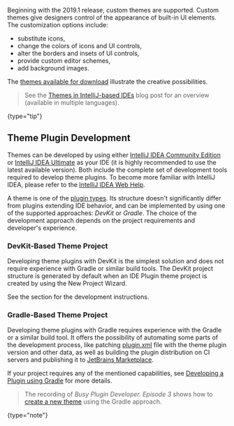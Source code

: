 [//]: # (title: Getting Started)

<!-- Copyright 2000-2022 JetBrains s.r.o. and contributors. Use of this source code is governed by the Apache 2.0 license. -->

Beginning with the 2019.1 release, custom themes are supported.
Custom themes give designers control of the appearance of built-in UI elements.
The customization options include:

- substitute icons,
- change the colors of icons and UI controls,
- alter the borders and insets of UI controls,
- provide custom editor schemes,
- add background images.

The [themes available for download](https://plugins.jetbrains.com/search?headline=164-theme&tags=Theme) illustrate the creative possibilities.

> See the [Themes in IntelliJ-based IDEs](https://blog.jetbrains.com/platform/2021/10/themes-in-intellij-based-ides/) blog post for an overview (available in multiple languages).
>
{type="tip"}

## Theme Plugin Development

Themes can be developed by using either [IntelliJ IDEA Community Edition](https://www.jetbrains.com/idea/download/) or [IntelliJ IDEA Ultimate](https://www.jetbrains.com/idea/download/) as your IDE (it is highly recommended to use the latest available version).
Both include the complete set of development tools required to develop theme plugins.
To become more familiar with IntelliJ IDEA, please refer to the [IntelliJ IDEA Web Help](https://www.jetbrains.com/idea/help/).

A theme is one of the [plugin types](plugin_types.md#themes).
Its structure doesn't significantly differ from plugins extending IDE behavior, and can be implemented by using one of the supported approaches: _DevKit_ or _Gradle_.
The choice of the development approach depends on the project requirements and developer's experience.

### DevKit-Based Theme Project

Developing theme plugins with DevKit is the simplest solution and does not require experience with Gradle or similar build tools.
The DevKit project structure is generated by default when an IDE Plugin theme project is created by using the New Project Wizard.

See the [](developing_themes.md) section for the development instructions.

### Gradle-Based Theme Project

Developing theme plugins with Gradle requires experience with the Gradle or a similar build tool.
It offers the possibility of automating some parts of the development process, like patching <path>[plugin.xml](plugin_configuration_file.md)</path> file with the theme plugin version and other data, as well as building the plugin distribution on CI servers and publishing it to [JetBrains Marketplace](https://plugins.jetbrains.com).

If your project requires any of the mentioned capabilities, see [Developing a Plugin using Gradle](developing_plugins.md) for more details.

> The recording of _Busy Plugin Developer. Episode 3_ shows how to [create a new theme](https://youtu.be/9J0j-90dC60?t=582) using the Gradle approach.
>
{type="note"}
